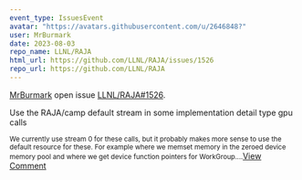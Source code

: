 ```yaml
---
event_type: IssuesEvent
avatar: "https://avatars.githubusercontent.com/u/2646848?"
user: MrBurmark
date: 2023-08-03
repo_name: LLNL/RAJA
html_url: https://github.com/LLNL/RAJA/issues/1526
repo_url: https://github.com/LLNL/RAJA
---
```


<a href='https://github.com/MrBurmark' target='_blank'>MrBurmark</a> open issue <a href='https://github.com/LLNL/RAJA/issues/1526' target='_blank'>LLNL/RAJA#1526</a>.

<p>Use the RAJA/camp default stream in some implementation detail type gpu calls</p><small>We currently use stream 0 for these calls, but it probably makes more sense to use the default resource for these. For example where we memset memory in the zeroed device memory pool and where we get device function pointers for WorkGroup....</small><a href='https://github.com/LLNL/RAJA/issues/1526' target='_blank'>View Comment</a>